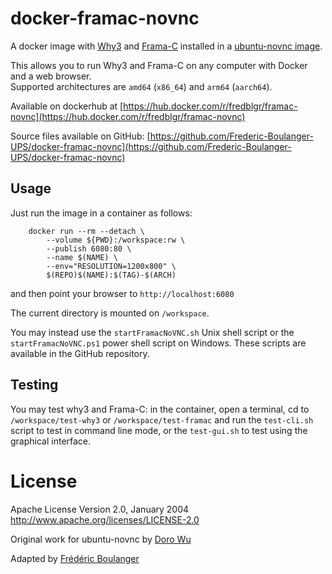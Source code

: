 docker-framac-novnc
====
A docker image with [Why3](http://why3.lri.fr/) and [Frama-C](https://frama-c.com/) installed in a [ubuntu-novnc image](https://hub.docker.com/r/fredblgr/ubuntu-novnc).

This allows you to run Why3 and Frama-C on any computer with Docker and a web browser.  
Supported architectures are `amd64` (`x86_64`) and `arm64` (`aarch64`).

Available on dockerhub at [https://hub.docker.com/r/fredblgr/framac-novnc](https://hub.docker.com/r/fredblgr/framac-novnc)

Source files available on GitHub: [https://github.com/Frederic-Boulanger-UPS/docker-framac-novnc](https://github.com/Frederic-Boulanger-UPS/docker-framac-novnc)

Usage
----
Just run the image in a container as follows:

```
	docker run --rm --detach \
		--volume ${PWD}:/workspace:rw \
		--publish 6080:80 \
		--name $(NAME) \
		--env="RESOLUTION=1200x800" \
		$(REPO)$(NAME):$(TAG)-$(ARCH)
```

and then point your browser to ```http://localhost:6080```

The current directory is mounted on ```/workspace```.

You may instead use the `startFramacNoVNC.sh` Unix shell script or the `startFramacNoVNC.ps1` power shell script on Windows.
These scripts are available in the GitHub repository.

Testing
-------
You may test why3 and Frama-C: in the container, open a terminal, cd to `/workspace/test-why3` or `/workspace/test-framac` and run the `test-cli.sh` script to test in command line mode, or the `test-gui.sh` to test using the graphical interface.


License
==================

Apache License Version 2.0, January 2004 http://www.apache.org/licenses/LICENSE-2.0

Original work for ubuntu-novnc by [Doro Wu](https://github.com/fcwu)

Adapted by [Frédéric Boulanger](https://github.com/Frederic-Boulanger-UPS)
